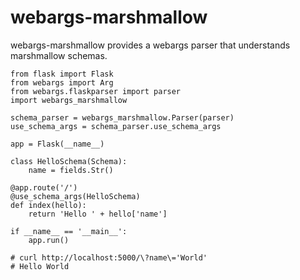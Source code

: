 # webargs-marshmallow

webargs-marshmallow provides a webargs parser that understands marshmallow
schemas.

```
from flask import Flask
from webargs import Arg
from webargs.flaskparser import parser
import webargs_marshmallow

schema_parser = webargs_marshmallow.Parser(parser)
use_schema_args = schema_parser.use_schema_args

app = Flask(__name__)

class HelloSchema(Schema):
    name = fields.Str()

@app.route('/')
@use_schema_args(HelloSchema)
def index(hello):
    return 'Hello ' + hello['name']

if __name__ == '__main__':
    app.run()

# curl http://localhost:5000/\?name\='World'
# Hello World
```
